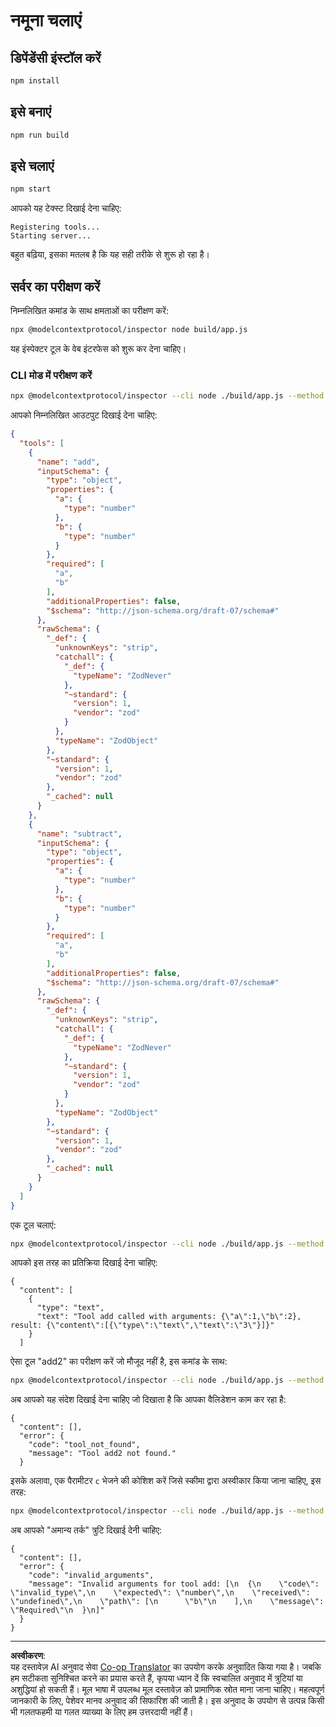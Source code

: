 <!--
CO_OP_TRANSLATOR_METADATA:
{
  "original_hash": "b4662e0a75e645f3eeb4e69e5ba905f4",
  "translation_date": "2025-10-06T16:08:25+00:00",
  "source_file": "03-GettingStarted/10-advanced/code/typescript/README.md",
  "language_code": "hi"
}
-->
# नमूना चलाएं

## डिपेंडेंसी इंस्टॉल करें

```sh
npm install
```

## इसे बनाएं

```sh
npm run build
```

## इसे चलाएं

```sh
npm start
```

आपको यह टेक्स्ट दिखाई देना चाहिए:

```text
Registering tools...
Starting server...
```

बहुत बढ़िया, इसका मतलब है कि यह सही तरीके से शुरू हो रहा है।

## सर्वर का परीक्षण करें

निम्नलिखित कमांड के साथ क्षमताओं का परीक्षण करें:

```sh
npx @modelcontextprotocol/inspector node build/app.js
```

यह इंस्पेक्टर टूल के वेब इंटरफेस को शुरू कर देना चाहिए।

### CLI मोड में परीक्षण करें

```sh
npx @modelcontextprotocol/inspector --cli node ./build/app.js --method tools/list
```

आपको निम्नलिखित आउटपुट दिखाई देना चाहिए:

```json
{
  "tools": [
    {
      "name": "add",
      "inputSchema": {
        "type": "object",
        "properties": {
          "a": {
            "type": "number"
          },
          "b": {
            "type": "number"
          }
        },
        "required": [
          "a",
          "b"
        ],
        "additionalProperties": false,
        "$schema": "http://json-schema.org/draft-07/schema#"
      },
      "rawSchema": {
        "_def": {
          "unknownKeys": "strip",
          "catchall": {
            "_def": {
              "typeName": "ZodNever"
            },
            "~standard": {
              "version": 1,
              "vendor": "zod"
            }
          },
          "typeName": "ZodObject"
        },
        "~standard": {
          "version": 1,
          "vendor": "zod"
        },
        "_cached": null
      }
    },
    {
      "name": "subtract",
      "inputSchema": {
        "type": "object",
        "properties": {
          "a": {
            "type": "number"
          },
          "b": {
            "type": "number"
          }
        },
        "required": [
          "a",
          "b"
        ],
        "additionalProperties": false,
        "$schema": "http://json-schema.org/draft-07/schema#"
      },
      "rawSchema": {
        "_def": {
          "unknownKeys": "strip",
          "catchall": {
            "_def": {
              "typeName": "ZodNever"
            },
            "~standard": {
              "version": 1,
              "vendor": "zod"
            }
          },
          "typeName": "ZodObject"
        },
        "~standard": {
          "version": 1,
          "vendor": "zod"
        },
        "_cached": null
      }
    }
  ]
}
```

एक टूल चलाएं:

```sh
npx @modelcontextprotocol/inspector --cli node ./build/app.js --method tools/call --tool-name add --tool-arg a=1 --tool-arg b=2
```

आपको इस तरह का प्रतिक्रिया दिखाई देना चाहिए:

```text
{
  "content": [
    {
      "type": "text",
      "text": "Tool add called with arguments: {\"a\":1,\"b\":2}, result: {\"content\":[{\"type\":\"text\",\"text\":\"3\"}]}"
    }
  ]
```

ऐसा टूल "add2" का परीक्षण करें जो मौजूद नहीं है, इस कमांड के साथ:

```sh
npx @modelcontextprotocol/inspector --cli node ./build/app.js --method tools/call --tool-name add2 --tool-arg a=1 --tool-arg b=2
```

अब आपको यह संदेश दिखाई देना चाहिए जो दिखाता है कि आपका वैलिडेशन काम कर रहा है:

```text
{
  "content": [],
  "error": {
    "code": "tool_not_found",
    "message": "Tool add2 not found."
  }
```

इसके अलावा, एक पैरामीटर `c` भेजने की कोशिश करें जिसे स्कीमा द्वारा अस्वीकार किया जाना चाहिए, इस तरह:

```sh
npx @modelcontextprotocol/inspector --cli node ./build/app.js --method tools/call --tool-name add --tool-arg a=1 --tool-arg c=2
```

अब आपको "अमान्य तर्क" त्रुटि दिखाई देनी चाहिए:

```text
{
  "content": [],
  "error": {
    "code": "invalid_arguments",
    "message": "Invalid arguments for tool add: [\n  {\n    \"code\": \"invalid_type\",\n    \"expected\": \"number\",\n    \"received\": \"undefined\",\n    \"path\": [\n      \"b\"\n    ],\n    \"message\": \"Required\"\n  }\n]"
  }
}
```

---

**अस्वीकरण**:  
यह दस्तावेज़ AI अनुवाद सेवा [Co-op Translator](https://github.com/Azure/co-op-translator) का उपयोग करके अनुवादित किया गया है। जबकि हम सटीकता सुनिश्चित करने का प्रयास करते हैं, कृपया ध्यान दें कि स्वचालित अनुवाद में त्रुटियां या अशुद्धियां हो सकती हैं। मूल भाषा में उपलब्ध मूल दस्तावेज़ को प्रामाणिक स्रोत माना जाना चाहिए। महत्वपूर्ण जानकारी के लिए, पेशेवर मानव अनुवाद की सिफारिश की जाती है। इस अनुवाद के उपयोग से उत्पन्न किसी भी गलतफहमी या गलत व्याख्या के लिए हम उत्तरदायी नहीं हैं।